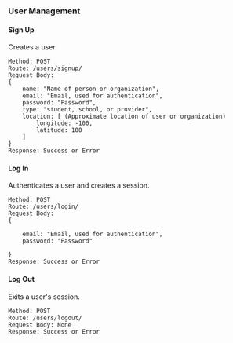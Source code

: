 ### User Management

#### Sign Up
Creates a user.
```
Method: POST
Route: /users/signup/
Request Body: 
{
    name: "Name of person or organization",
    email: "Email, used for authentication",
    password: "Password",
    type: "student, school, or provider",
    location: [ (Approximate location of user or organization)
        longitude: -100,
        latitude: 100
    ]
}
Response: Success or Error
```

#### Log In
Authenticates a user and creates a session.
```
Method: POST
Route: /users/login/
Request Body: 
{
    
    email: "Email, used for authentication",
    password: "Password"

}
Response: Success or Error
```

#### Log Out
Exits a user's session.
```
Method: POST
Route: /users/logout/
Request Body: None
Response: Success or Error
```
